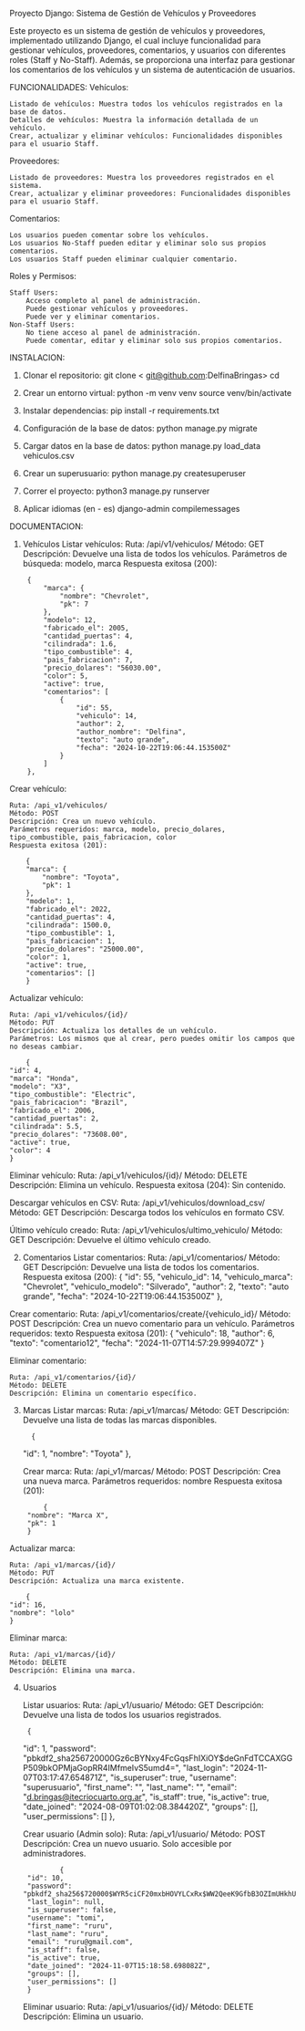 Proyecto Django: Sistema de Gestión de Vehículos y Proveedores

Este proyecto es un sistema de gestión de vehículos y proveedores, implementado utilizando Django, el cual incluye funcionalidad para gestionar vehículos, proveedores, comentarios, y usuarios con diferentes roles (Staff y No-Staff). Además, se proporciona una interfaz para gestionar los comentarios de los vehículos y un sistema de autenticación de usuarios.

FUNCIONALIDADES:
Vehículos:

    Listado de vehículos: Muestra todos los vehículos registrados en la base de datos.
    Detalles de vehículos: Muestra la información detallada de un vehículo.
    Crear, actualizar y eliminar vehículos: Funcionalidades disponibles para el usuario Staff.

Proveedores:

    Listado de proveedores: Muestra los proveedores registrados en el sistema.
    Crear, actualizar y eliminar proveedores: Funcionalidades disponibles para el usuario Staff.

Comentarios:

    Los usuarios pueden comentar sobre los vehículos.
    Los usuarios No-Staff pueden editar y eliminar solo sus propios comentarios.
    Los usuarios Staff pueden eliminar cualquier comentario.

Roles y Permisos:

    Staff Users:
        Acceso completo al panel de administración.
        Puede gestionar vehículos y proveedores.
        Puede ver y eliminar comentarios.
    Non-Staff Users:
        No tiene acceso al panel de administración.
        Puede comentar, editar y eliminar solo sus propios comentarios.

INSTALACION:
1) Clonar el repositorio:
git clone < git@github.com:DelfinaBringas>
cd <cd concesionaria/>

2) Crear un entorno virtual:
python -m venv venv
source venv/bin/activate 

3) Instalar dependencias:
pip install -r requirements.txt

4) Configuración de la base de datos:
python manage.py migrate

5) Cargar datos en la base de datos:
python manage.py load_data vehiculos.csv

6) Crear un superusuario: 
python manage.py createsuperuser

7) Correr el proyecto:
python3 manage.py runserver

8) Aplicar idiomas (en - es)
django-admin compilemessages

DOCUMENTACION: 
1. Vehículos
    Listar vehículos:
        Ruta: /api/v1/vehiculos/
        Método: GET
        Descripción: Devuelve una lista de todos los vehículos.
        Parámetros de búsqueda: modelo, marca
        Respuesta exitosa (200):
        
        {
            "marca": {
                "nombre": "Chevrolet",
                "pk": 7
            },
            "modelo": 12,
            "fabricado_el": 2005,
            "cantidad_puertas": 4,
            "cilindrada": 1.6,
            "tipo_combustible": 4,
            "pais_fabricacion": 7,
            "precio_dolares": "56030.00",
            "color": 5,
            "active": true,
            "comentarios": [
                {
                    "id": 55,
                    "vehiculo": 14,
                    "author": 2,
                    "author_nombre": "Delfina",
                    "texto": "auto grande",
                    "fecha": "2024-10-22T19:06:44.153500Z"
                }
            ]
        },

Crear vehículo:

    Ruta: /api_v1/vehiculos/
    Método: POST
    Descripción: Crea un nuevo vehículo.
    Parámetros requeridos: marca, modelo, precio_dolares, tipo_combustible, pais_fabricacion, color
    Respuesta exitosa (201):

        {
        "marca": {
            "nombre": "Toyota",
            "pk": 1
        },
        "modelo": 1,
        "fabricado_el": 2022,
        "cantidad_puertas": 4,
        "cilindrada": 1500.0,
        "tipo_combustible": 1,
        "pais_fabricacion": 1,
        "precio_dolares": "25000.00",
        "color": 1,
        "active": true,
        "comentarios": []
        }

Actualizar vehículo: 

    Ruta: /api_v1/vehiculos/{id}/
    Método: PUT
    Descripción: Actualiza los detalles de un vehículo.
    Parámetros: Los mismos que al crear, pero puedes omitir los campos que no deseas cambiar.

        {
    "id": 4,
    "marca": "Honda",
    "modelo": "X3",
    "tipo_combustible": "Electric",
    "pais_fabricacion": "Brazil",
    "fabricado_el": 2006,
    "cantidad_puertas": 2,
    "cilindrada": 5.5,
    "precio_dolares": "73608.00",
    "active": true,
    "color": 4
    }
    
Eliminar vehículo:
    Ruta: /api_v1/vehiculos/{id}/
    Método: DELETE
    Descripción: Elimina un vehículo.
    Respuesta exitosa (204): Sin contenido.

Descargar vehículos en CSV:
    Ruta: /api_v1/vehiculos/download_csv/
    Método: GET
    Descripción: Descarga todos los vehículos en formato CSV.

Último vehículo creado:
    Ruta: /api_v1/vehiculos/ultimo_vehiculo/
    Método: GET
    Descripción: Devuelve el último vehículo creado.

2. Comentarios
    Listar comentarios:
        Ruta: /api_v1/comentarios/
        Método: GET
        Descripción: Devuelve una lista de todos los comentarios.
        Respuesta exitosa (200):
    {
      "id": 55,
      "vehiculo_id": 14,
      "vehiculo_marca": "Chevrolet",
      "vehiculo_modelo": "Silverado",
      "author": 2,
      "texto": "auto grande",
      "fecha": "2024-10-22T19:06:44.153500Z"
    },

Crear comentario: 
    Ruta: /api_v1/comentarios/create/{vehiculo_id}/
    Método: POST
    Descripción: Crea un nuevo comentario para un vehículo.
    Parámetros requeridos: texto
    Respuesta exitosa (201):
        {
    "vehiculo": 18,
    "author": 6,
    "texto": "comentario12",
    "fecha": "2024-11-07T14:57:29.999407Z"
        }

Eliminar comentario:

    Ruta: /api_v1/comentarios/{id}/
    Método: DELETE
    Descripción: Elimina un comentario específico.

3. Marcas
    Listar marcas:
        Ruta: /api_v1/marcas/
        Método: GET
        Descripción: Devuelve una lista de todas las marcas disponibles.

         {
      "id": 1,
      "nombre": "Toyota"
    },

    Crear marca:
        Ruta: /api_v1/marcas/
        Método: POST
        Descripción: Crea una nueva marca.
        Parámetros requeridos: nombre
        Respuesta exitosa (201):
    
            {
        "nombre": "Marca X",
        "pk": 1
        }

Actualizar marca:

    Ruta: /api_v1/marcas/{id}/
    Método: PUT
    Descripción: Actualiza una marca existente.

        {
    "id": 16,
    "nombre": "lolo"
    }

Eliminar marca:

    Ruta: /api_v1/marcas/{id}/
    Método: DELETE
    Descripción: Elimina una marca.

4. Usuarios

    Listar usuarios:
        Ruta: /api_v1/usuario/
        Método: GET
        Descripción: Devuelve una lista de todos los usuarios registrados.

        {
      "id": 1,
      "password": "pbkdf2_sha256$720000$Gz6cBYNxy4FcGqsFhIXiOY$deGnFdTCCAXGGP509bkOPMjaGopRR4IMfmeIvS5umd4=",
      "last_login": "2024-11-07T03:17:47.654871Z",
      "is_superuser": true,
      "username": "superusuario",
      "first_name": "",
      "last_name": "",
      "email": "d.bringas@itecriocuarto.org.ar",
      "is_staff": true,
      "is_active": true,
      "date_joined": "2024-08-09T01:02:08.384420Z",
      "groups": [],
      "user_permissions": []
    },

    Crear usuario (Admin solo):
        Ruta: /api_v1/usuario/
        Método: POST
        Descripción: Crea un nuevo usuario. Solo accesible por administradores.

                {
        "id": 10,
        "password": "pbkdf2_sha256$720000$WYR5ciCF20mxbHOVYLCxRx$WW2QeeK9GfbB3OZImUHkhUYg78SSkUUoeIjCsS8Fyd4=",
        "last_login": null,
        "is_superuser": false,
        "username": "tomi",
        "first_name": "ruru",
        "last_name": "ruru",
        "email": "ruru@gmail.com",
        "is_staff": false,
        "is_active": true,
        "date_joined": "2024-11-07T15:18:58.698082Z",
        "groups": [],
        "user_permissions": []
        }



    Eliminar usuario:
        Ruta: /api_v1/usuarios/{id}/
        Método: DELETE
        Descripción: Elimina un usuario.


